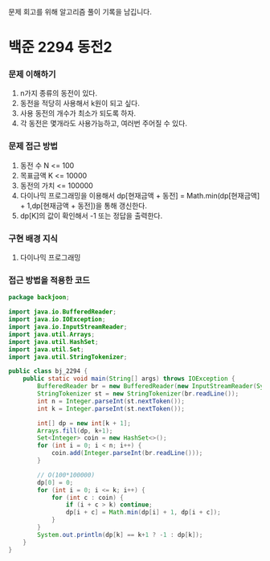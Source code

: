 문제 회고를 위해 알고리즘 풀이 기록을 남깁니다.

# 백준 2294 동전2


### 문제 이해하기
1. n가지 종류의 동전이 있다.
2. 동전을 적당히 사용해서 k원이 되고 싶다.
3. 사용 동전의 개수가 최소가 되도록 하자.
4. 각 동전은 몇개라도 사용가능하고, 여러번 주어질 수 있다.

### 문제 접근 방법
1. 동전 수 N <= 100
2. 목표금액 K <= 10000
3. 동전의 가치 <= 100000
4. 다이나믹 프로그래밍을 이용해서 dp[현재금액 + 동전] = Math.min(dp[현재금액] + 1,dp[현재금액 + 동전])을 통해 갱신한다.
5. dp[K]의 값이 확인해서 -1 또는 정답을 출력한다.

### 구현 배경 지식
1. 다이나믹 프로그래밍

### 접근 방법을 적용한 코드
```java
package backjoon;

import java.io.BufferedReader;
import java.io.IOException;
import java.io.InputStreamReader;
import java.util.Arrays;
import java.util.HashSet;
import java.util.Set;
import java.util.StringTokenizer;

public class bj_2294 {
    public static void main(String[] args) throws IOException {
        BufferedReader br = new BufferedReader(new InputStreamReader(System.in));
        StringTokenizer st = new StringTokenizer(br.readLine());
        int n = Integer.parseInt(st.nextToken());
        int k = Integer.parseInt(st.nextToken());

        int[] dp = new int[k + 1];
        Arrays.fill(dp, k+1);
        Set<Integer> coin = new HashSet<>();
        for (int i = 0; i < n; i++) {
            coin.add(Integer.parseInt(br.readLine()));
        }

        // O(100*100000)
        dp[0] = 0;
        for (int i = 0; i <= k; i++) {
            for (int c : coin) {
                if (i + c > k) continue;
                dp[i + c] = Math.min(dp[i] + 1, dp[i + c]);
            }
        }
        System.out.println(dp[k] == k+1 ? -1 : dp[k]);
    }
}

```